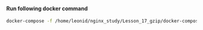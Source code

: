 #### Run following docker command 
```bash
docker-compose -f /home/leonid/nginx_study/Lesson_17_gzip/docker-compose.yml up
```
